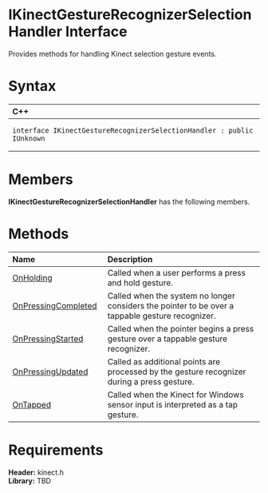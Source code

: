 IKinectGestureRecognizerSelectionHandler Interface  
==================================================  

Provides methods for handling Kinect selection gesture events. <span id="syntaxSection"></span>

Syntax  
======  

<table>
<colgroup>
<col width="100%" />
</colgroup>
<thead>
<tr class="header">
<th align="left">C++</th>
</tr>
</thead>
<tbody>
<tr class="odd">
<td align="left"><pre><code>interface IKinectGestureRecognizerSelectionHandler : public IUnknown</code></pre></td>
</tr>
</tbody>
</table>

<span id="classMembersSection"></span>

Members  
=======  

**IKinectGestureRecognizerSelectionHandler** has the following members.  

<span id="publicmethodsSection"></span>

Methods  
=======  

<table>
<colgroup>
<col width="30%" />
<col width="60%" />
</colgroup>
<thead>
<tr class="header">
<th align="left">Name</th>
<th align="left">Description</th>
</tr>
</thead>
<tbody>
<tr class="odd">
<td align="left"><a href="IKinectGestureRecognizerSe/Methods/OnHolding_Method.md">OnHolding</a></td>
<td align="left">Called when a user performs a press and hold gesture.</td>
</tr>
<tr class="even">
<td align="left"><a href="IKinectGestureRecognizerSe/Methods/OnPressingCompleted_Method.md">OnPressingCompleted</a></td>
<td align="left">Called when the system no longer considers the pointer to be over a tappable gesture recognizer.</td>
</tr>
<tr class="odd">
<td align="left"><a href="IKinectGestureRecognizerSe/Methods/OnPressingStarted_Method.md">OnPressingStarted</a></td>
<td align="left">Called when the pointer begins a press gesture over a tappable gesture recognizer.</td>
</tr>
<tr class="even">
<td align="left"><a href="IKinectGestureRecognizerSe/Methods/OnPressingUpdated_Method.md">OnPressingUpdated</a></td>
<td align="left">Called as additional points are processed by the gesture recognizer during a press gesture.</td>
</tr>
<tr class="odd">
<td align="left"><a href="IKinectGestureRecognizerSe/Methods/OnTapped_Method.md">OnTapped</a></td>
<td align="left">Called when the Kinect for Windows sensor input is interpreted as a tap gesture.</td>
</tr>
</tbody>
</table>

<span id="requirements"></span>

Requirements  
============  

**Header:** kinect.h  
**Library:** TBD  



<!--Please do not edit the data in the comment block below.-->
<!--
TOCTitle : IKinectGestureRecognizerSelectionHandler Interface
RLTitle : IKinectGestureRecognizerSelectionHandler Interface
KeywordK : IKinectGestureRecognizerSelectionHandler interface, about
HelpPriority : 2
TopicType : apiref
KeywordF : IKinectGestureRecognizerSelectionHandler
KeywordF : Microsoft.Kinect.kinect.IKinectGestureRecognizerSelectionHandler
KeywordA : T:Microsoft.Kinect.kinect.IKinectGestureRecognizerSelectionHandler
AssetID : T:Microsoft.Kinect.kinect.IKinectGestureRecognizerSelectionHandler
Locale : en-us
CommunityContent : 1
APIType : Managed
APILocation : 
APIName : Microsoft.Kinect.kinect.IKinectGestureRecognizerSelectionHandler
TargetOS : Windows
TopicType : kbSyntax
DevLang : C++
DocSet : K4Wv2
ProjType : K4Wv2Proj
Technology : Kinect for Windows
Product : Kinect for Windows SDK v2
productversion : 20
-->
